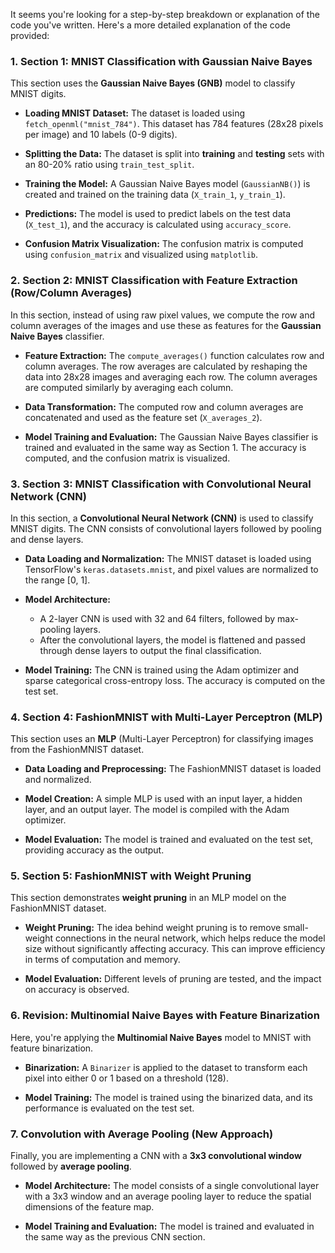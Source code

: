 It seems you're looking for a step-by-step breakdown or explanation of the code you've written. Here's a more detailed explanation of the code provided:

### **1. Section 1: MNIST Classification with Gaussian Naive Bayes**
This section uses the **Gaussian Naive Bayes (GNB)** model to classify MNIST digits.

- **Loading MNIST Dataset:** The dataset is loaded using `fetch_openml("mnist_784")`. This dataset has 784 features (28x28 pixels per image) and 10 labels (0-9 digits).
  
- **Splitting the Data:** The dataset is split into **training** and **testing** sets with an 80-20% ratio using `train_test_split`.

- **Training the Model:** A Gaussian Naive Bayes model (`GaussianNB()`) is created and trained on the training data (`X_train_1`, `y_train_1`).

- **Predictions:** The model is used to predict labels on the test data (`X_test_1`), and the accuracy is calculated using `accuracy_score`.

- **Confusion Matrix Visualization:** The confusion matrix is computed using `confusion_matrix` and visualized using `matplotlib`.

### **2. Section 2: MNIST Classification with Feature Extraction (Row/Column Averages)**
In this section, instead of using raw pixel values, we compute the row and column averages of the images and use these as features for the **Gaussian Naive Bayes** classifier.

- **Feature Extraction:** The `compute_averages()` function calculates row and column averages. The row averages are calculated by reshaping the data into 28x28 images and averaging each row. The column averages are computed similarly by averaging each column.

- **Data Transformation:** The computed row and column averages are concatenated and used as the feature set (`X_averages_2`).

- **Model Training and Evaluation:** The Gaussian Naive Bayes classifier is trained and evaluated in the same way as Section 1. The accuracy is computed, and the confusion matrix is visualized.

### **3. Section 3: MNIST Classification with Convolutional Neural Network (CNN)**
In this section, a **Convolutional Neural Network (CNN)** is used to classify MNIST digits. The CNN consists of convolutional layers followed by pooling and dense layers.

- **Data Loading and Normalization:** The MNIST dataset is loaded using TensorFlow's `keras.datasets.mnist`, and pixel values are normalized to the range [0, 1].

- **Model Architecture:**
  - A 2-layer CNN is used with 32 and 64 filters, followed by max-pooling layers.
  - After the convolutional layers, the model is flattened and passed through dense layers to output the final classification.

- **Model Training:** The CNN is trained using the Adam optimizer and sparse categorical cross-entropy loss. The accuracy is computed on the test set.

### **4. Section 4: FashionMNIST with Multi-Layer Perceptron (MLP)**
This section uses an **MLP** (Multi-Layer Perceptron) for classifying images from the FashionMNIST dataset.

- **Data Loading and Preprocessing:** The FashionMNIST dataset is loaded and normalized.

- **Model Creation:** A simple MLP is used with an input layer, a hidden layer, and an output layer. The model is compiled with the Adam optimizer.

- **Model Evaluation:** The model is trained and evaluated on the test set, providing accuracy as the output.

### **5. Section 5: FashionMNIST with Weight Pruning**
This section demonstrates **weight pruning** in an MLP model on the FashionMNIST dataset.

- **Weight Pruning:** The idea behind weight pruning is to remove small-weight connections in the neural network, which helps reduce the model size without significantly affecting accuracy. This can improve efficiency in terms of computation and memory.

- **Model Evaluation:** Different levels of pruning are tested, and the impact on accuracy is observed.

### **6. Revision: Multinomial Naive Bayes with Feature Binarization**
Here, you're applying the **Multinomial Naive Bayes** model to MNIST with feature binarization.

- **Binarization:** A `Binarizer` is applied to the dataset to transform each pixel into either 0 or 1 based on a threshold (128).

- **Model Training:** The model is trained using the binarized data, and its performance is evaluated on the test set.

### **7. Convolution with Average Pooling (New Approach)**
Finally, you are implementing a CNN with a **3x3 convolutional window** followed by **average pooling**.

- **Model Architecture:** The model consists of a single convolutional layer with a 3x3 window and an average pooling layer to reduce the spatial dimensions of the feature map.

- **Model Training and Evaluation:** The model is trained and evaluated in the same way as the previous CNN section.

